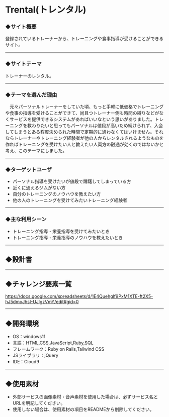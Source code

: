 # Trental(トレンタル)

### ◆サイト概要

登録されているトレーナーから、トレーニングや食事指導が受けることができるサイト。
 
---

### ◆サイトテーマ

トレーナーのレンタル。
 
---

### ◆テーマを選んだ理由

　元々パーソナルトレーナーをしていた頃、もっと手軽に低価格でトレーニングや食事の指導を受けることができて、尚且つトレーナー側も時間の縛りなどがなくサービスを提供できるシステムがあればいいなという思いがありました。トレーニングを教わりたいと思ってもパーソナルは値段が高いため続けられず、入会してしまうとある程度決められた時間で定期的に通わなくてはいけません。それならトレーナーやトレーニング経験者が他の人からレンタルされるようなものを作ればトレーニングを受けたい人と教えたい人両方の融通が効くのではないかと考え、このテーマにしました。
 
---

### ◆ターゲットユーザ
* パーソナル指導を受けたいが値段で躊躇してしまっている方
* 近くに通えるジムがない方
* 自分のトレーニングのノウハウを教えたい方
* 他の人のトレーニングを受けてみたいトレーニング経験者

---

### ◆主な利用シーン
* トレーニング指導・栄養指導を受けてみたいとき
* トレーニング指導・栄養指導のノウハウを教えたいとき

---

## ◆設計書

---
## ◆チャレンジ要素一覧
<https://docs.google.com/spreadsheets/d/1E4Quehglf9PxM1XTE-ft2X5-hJ5dmoJhsI-UJlgzVmY/edit#gid=0>

---

## ◆開発環境
- OS：windows11
- 言語：HTML,CSS,JavaScript,Ruby,SQL
- フレームワーク：Ruby on Rails,Tailwind CSS
- JSライブラリ：jQuery
- IDE：Cloud9

---

## ◆使用素材
- 外部サービスの画像素材・音声素材を使用した場合は、必ずサービス名とURLを明記してください。
- 使用しない場合は、使用素材の項目をREADMEから削除してください。
